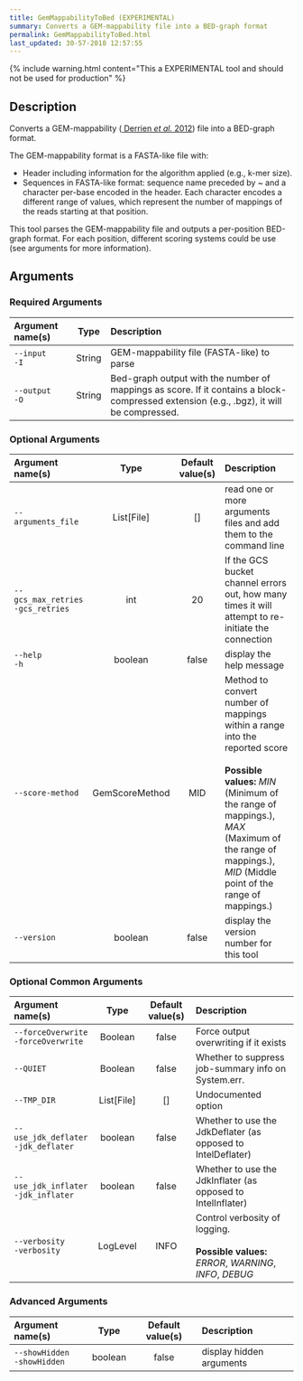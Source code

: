 ```yaml
---
title: GemMappabilityToBed (EXPERIMENTAL)
summary: Converts a GEM-mappability file into a BED-graph format
permalink: GemMappabilityToBed.html
last_updated: 30-57-2018 12:57:55
---
```


{% include warning.html content="This a EXPERIMENTAL tool and should not be used for production" %}

## Description

Converts a GEM-mappability
 (<a href="http://journals.plos.org/plosone/article?id=10.1371/journal.pone.0030377">
 Derrien <i>et al.</i> 2012</a>) file into a BED-graph format.

 <p>The GEM-mappability format is a FASTA-like file with:</p>

 <ul>
     <li>Header including information for the algorithm applied (e.g., k-mer size).</li>
     <li>
         Sequences in FASTA-like format: sequence name preceded by ~ and a character per-base
         encoded in the header. Each character encodes a different range of values,
         which represent the number of mappings of the reads starting at that position.
     </li>
 </ul>

 <p>This tool parses the GEM-mappability file and outputs a per-position BED-graph format. For
 each position, different scoring systems could be use (see arguments for more information).
 </p>

## Arguments

### Required Arguments

| Argument name(s) | Type | Description |
| :--------------- | :--: | :------ |
| `--input`<br/>`-I` | String | GEM-mappability file (FASTA-like) to parse |
| `--output`<br/>`-O` | String | Bed-graph output with the number of mappings as score. If it contains a block-compressed extension (e.g., .bgz), it will be compressed. |

### Optional Arguments

| Argument name(s) | Type | Default value(s) | Description |
| :--------------- | :--: | :--------------: | :------ |
| `--arguments_file` | List[File] | [] | read one or more arguments files and add them to the command line |
| `--gcs_max_retries`<br/>`-gcs_retries` | int | 20 | If the GCS bucket channel errors out, how many times it will attempt to re-initiate the connection |
| `--help`<br/>`-h` | boolean | false | display the help message |
| `--score-method` | GemScoreMethod | MID | Method to convert number of mappings within a range into the reported score<br/><br/><b>Possible values:</b> <i>MIN</i> (Minimum of the range of mappings.), <i>MAX</i> (Maximum of the range of mappings.), <i>MID</i> (Middle point of the range of mappings.) |
| `--version` | boolean | false | display the version number for this tool |

### Optional Common Arguments

| Argument name(s) | Type | Default value(s) | Description |
| :--------------- | :--: | :--------------: | :------ |
| `--forceOverwrite`<br/>`-forceOverwrite` | Boolean | false | Force output overwriting if it exists |
| `--QUIET` | Boolean | false | Whether to suppress job-summary info on System.err. |
| `--TMP_DIR` | List[File] | [] | Undocumented option |
| `--use_jdk_deflater`<br/>`-jdk_deflater` | boolean | false | Whether to use the JdkDeflater (as opposed to IntelDeflater) |
| `--use_jdk_inflater`<br/>`-jdk_inflater` | boolean | false | Whether to use the JdkInflater (as opposed to IntelInflater) |
| `--verbosity`<br/>`-verbosity` | LogLevel | INFO | Control verbosity of logging.<br/><br/><b>Possible values:</b> <i>ERROR</i>, <i>WARNING</i>, <i>INFO</i>, <i>DEBUG</i> |

### Advanced Arguments

| Argument name(s) | Type | Default value(s) | Description |
| :--------------- | :--: | :--------------: | :------ |
| `--showHidden`<br/>`-showHidden` | boolean | false | display hidden arguments |


